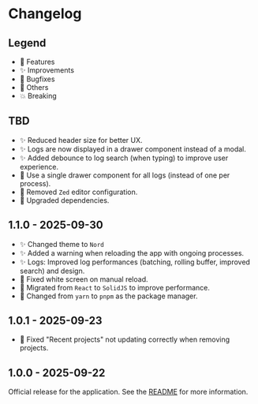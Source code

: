 # Changelog

## Legend

- 🚀 Features
- ✨ Improvements
- 🐞 Bugfixes
- 🔧 Others
- 💥 Breaking

## TBD

- ✨ Reduced header size for better UX.
- ✨ Logs are now displayed in a drawer component instead of a modal.
- ✨ Added debounce to log search (when typing) to improve user experience.
- 🔧 Use a single drawer component for all logs (instead of one per process).
- 🔧 Removed `Zed` editor configuration.
- 🔧 Upgraded dependencies.

## 1.1.0 - 2025-09-30

- ✨ Changed theme to `Nord`
- ✨ Added a warning when reloading the app with ongoing processes.
- ✨ Logs: Improved log performances (batching, rolling buffer, improved search) and design.
- 🐞 Fixed white screen on manual reload.
- 🔧 Migrated from `React` to `SolidJS` to improve performance.
- 🔧 Changed from `yarn` to `pnpm` as the package manager.

## 1.0.1 - 2025-09-23

- 🐞 Fixed "Recent projects" not updating correctly when removing projects.

## 1.0.0 - 2025-09-22

Official release for the application. See the [README](README.md) for more information.
